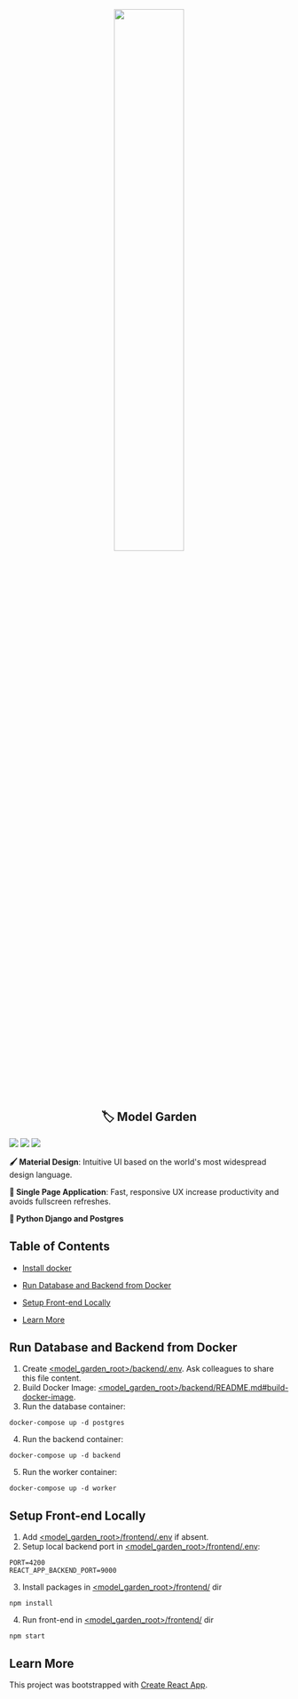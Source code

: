 <div align="center"><img src="https://es.wiki.elvenar.com/images/0/04/Glossy_Garden.png" width="50%"/></div>

<div align="center"><h2>🏷️ Model Garden</h2></div>
<img src="https://img.shields.io/badge/Code_Style-prettier-ff69b4.svg"/>
<img src="https://img.shields.io/badge/State-redux-44CC11.svg"/>
<img src="https://img.shields.io/badge/Routing-react_router-007EC6.svg"/>

**‍🖌️ Material Design**: Intuitive UI based on the world's most widespread design language.

**🏃 Single Page Application**: Fast, responsive UX increase productivity and avoids fullscreen refreshes.

**🐍 Python Django and Postgres**

## Table of Contents
- [Install docker](https://docs.docker.com/get-docker/)
- [Run Database and Backend from Docker](#run-database-and-backend-from-docker)
- [Setup Front-end Locally](#setup-front-end-locally)

  
 - [Learn More](#learn-more)

## Run Database and Backend from Docker

1. Create [<model_garden_root>/backend/.env](.env). Ask colleagues to share this
   file content.
2. Build Docker Image:
   [<model_garden_root>/backend/README.md#build-docker-image](../backend/README.md#build-docker-image).
3. Run the database container:

```
docker-compose up -d postgres
```

4. Run the backend container:

```
docker-compose up -d backend
```
5. Run the worker container:

```
docker-compose up -d worker 
```

## Setup Front-end Locally

1. Add [<model_garden_root>/frontend/.env](.env) if absent.
2. Setup local backend port in [<model_garden_root>/frontend/.env](.env):

```
PORT=4200
REACT_APP_BACKEND_PORT=9000
```

3. Install packages in [<model_garden_root>/frontend/](frontend) dir

```
npm install
```

4. Run front-end in [<model_garden_root>/frontend/](frontend) dir

```
npm start
```

## Learn More

This project was bootstrapped with
[Create React App](https://github.com/facebook/create-react-app).

